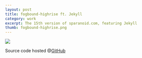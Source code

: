 ```yaml
---
layout: post
title: fogbound-highrise ft. Jekyll
category: work
excerpt: The 15th version of sparanoid.com, featuring Jekyll
thumb: fogbound-highrise.png
---
```


<p><img src="{{ site.file }}/fogbound-highrise-screenshot.png"></p>

<div class=txt>
<p>Source code hosted @<a href="https://github.com/sparanoid/sparanoid.com">GitHub</a></p>
</div>